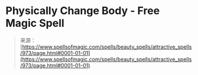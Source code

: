 <!--yml

category: 未分类

date: 2024-06-12 18:33:43

-->

# Physically Change Body - Free Magic Spell

> 来源：[https://www.spellsofmagic.com/spells/beauty_spells/attractive_spells/973/page.html#0001-01-01](https://www.spellsofmagic.com/spells/beauty_spells/attractive_spells/973/page.html#0001-01-01)
